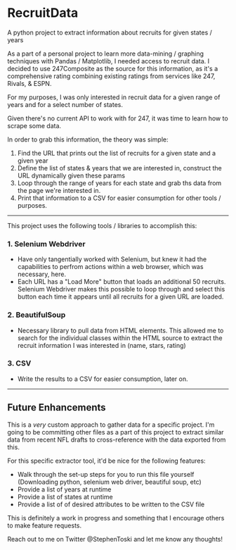 # RecruitData
A python project to extract information about recruits for given states / years

As a part of a personal project to learn more data-mining / graphing techniques with Pandas / Matplotlib, I needed access to recruit data. I decided to use 247Composite as the source for this information, as it's a comprehensive rating combining existing ratings from services like 247, Rivals, & ESPN.

For my purposes, I was only interested in recruit data for a given range of years and for a select number of states.

Given there's no current API to work with for 247, it was time to learn how to scrape some data.

In order to grab this information, the theory was simple:

1. Find the URL that prints out the list of recruits for a given state and a given year
2. Define the list of states & years that we are interested in, construct the URL dynamically given these params
3. Loop through the range of years for each state and grab ths data from the page we're interested in.
4. Print that information to a CSV for easier consumption for other tools / purposes.

--------------------

This project uses the following tools / libraries to accomplish this:

<h3>1. Selenium Webdriver</h3>
<ul>
<li>Have only tangentially worked with Selenium, but knew it had the capabilities to perfrom actions within a web browser, which was necessary, here.</li>
<li>Each URL has a "Load More" button that loads an additional 50 recruits. Selenium Webdriver makes this possible to loop through and select this button each time it appears until all recruits for a given URL are loaded.</li>
</ul>

<h3>2. BeautifulSoup</h3>
<ul>
<li>Necessary library to pull data from HTML elements. This allowed me to search for the individual classes within the HTML source to extract the recruit information I was interested in (name, stars, rating)</li>
 </ul>

<h3>3. CSV</h3>
<ul>
<li>Write the results to a CSV for easier consumption, later on.</li>
</ul>

---------------------

<h2> Future Enhancements </h2>
This is a <i>very</i> custom approach to gather data for a specific project. I'm going to be committing other files as a part of this project to extract similar data from recent NFL drafts to cross-reference with the data exported from this.

For this specific extractor tool, it'd be nice for the following features:
<ul>
  <li>Walk through the set-up steps for you to run this file yourself (Downloading python, selenium web driver, beautiful soup, etc)</li>
  <li>Provide a list of years at runtime</li>
  <li>Provide a list of states at runtime</li>
  <li>Provide a list of of desired attributes to be written to the CSV file</li>
</ul>

This is definitely a work in progress and something that I encourage others to make feature requests.

Reach out to me on Twitter @StephenToski and let me know any thoughts!
